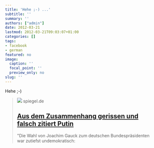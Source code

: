 ```yaml
---
title: 'Hehe ;-) ...'
subtitle: ''
summary: ''
authors: ["admin"]
date: 2012-03-21
lastmod: 2012-03-21T09:03:07+01:00
categories: []
tags:
- facebook
- german
featured: no
image:
  caption: ''
  focal_point: ''
  preview_only: no
slug: ''
---
```

Hehe ;-)
> [![](https://cdn.prod.www.spiegel.de/images/a2a3bede-0001-0004-0000-000000329449_w1280_r1.77_fpx62.27_fpy49.98.jpg)](http://www.spiegel.de/spam/0,1518,822124,00.html)
> spiegel.de
> ## [Aus dem Zusammenhang gerissen und falsch zitiert Putin](http://www.spiegel.de/spam/0,1518,822124,00.html)
>
>"Die Wahl von Joachim Gauck zum deutschen Bundespräsidenten war zutiefst undemokratisch:


